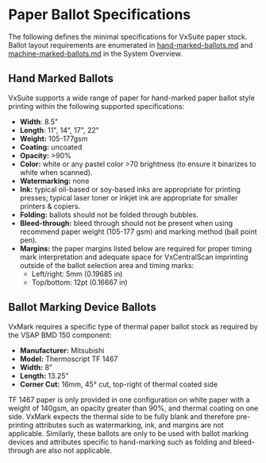 # Paper Ballot Specifications

The following defines the minimal specifications for VxSuite paper stock. Ballot layout requirements are enumerated in [hand-marked-ballots.md](../system-overview/hand-marked-ballots.md "mention") and [machine-marked-ballots.md](../system-overview/machine-marked-ballots.md "mention") in the System Overview.

## Hand Marked Ballots

VxSuite supports a wide range of paper for hand-marked paper ballot style printing within the following supported specifications:

* **Width**: 8.5"
* **Length**: 11", 14", 17", 22"
* **Weight:** 105-177gsm
* **Coating:** uncoated
* **Opacity:** >90%
* **Color:** white or any pastel color >70 brightness (to ensure it binarizes to white when scanned).
* **Watermarking:** none
* **Ink:** typical oil-based or soy-based inks are appropriate for printing presses; typical laser toner or inkjet ink are appropriate for smaller printers & copiers.
* **Folding:** ballots should not be folded through bubbles.
* **Bleed-through:** bleed through should not be present when using recommend paper weight (105-177 gsm) and marking method (ball point pen).
* **Margins:** the paper margins listed below are required for proper timing mark interpretation and adequate space for VxCentralScan imprinting outside of the ballot selection area and timing marks:
  * Left/right: 5mm (0.19685 in)
  * Top/bottom: 12pt (0.16667 in)

## Ballot Marking Device Ballots

VxMark requires a specific type of thermal paper ballot stock as required by the VSAP BMD 150 component:

* **Manufacturer:** Mitsubishi
* **Model:** Thermoscript TF 1467
* **Width:** 8"
* **Length:** 13.25"
* **Corner Cut:** 16mm, 45° cut, top-right of thermal coated side

TF 1467 paper is only provided in one configuration on white paper with a weight of 140gsm, an opacity greater than 90%, and thermal coating on one side. VxMark expects the thermal side to be fully blank and therefore pre-printing attributes such as watermarking, ink, and margins are not applicable. Similarly, these ballots are only to be used with ballot marking devices and attributes specific to hand-marking such as folding and bleed-through are also not applicable.
